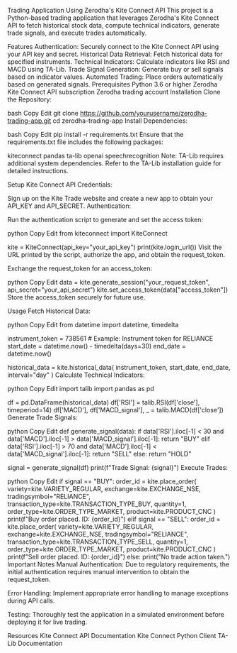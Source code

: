 Trading Application Using Zerodha's Kite Connect API
This project is a Python-based trading application that leverages Zerodha's Kite Connect API to fetch historical stock data, compute technical indicators, generate trade signals, and execute trades automatically.

Features
Authentication: Securely connect to the Kite Connect API using your API key and secret.
Historical Data Retrieval: Fetch historical data for specified instruments.
Technical Indicators: Calculate indicators like RSI and MACD using TA-Lib.
Trade Signal Generation: Generate buy or sell signals based on indicator values.
Automated Trading: Place orders automatically based on generated signals.
Prerequisites
Python 3.6 or higher
Zerodha Kite Connect API subscription
Zerodha trading account
Installation
Clone the Repository:

bash
Copy
Edit
git clone https://github.com/yourusername/zerodha-trading-app.git
cd zerodha-trading-app
Install Dependencies:

bash
Copy
Edit
pip install -r requirements.txt
Ensure that the requirements.txt file includes the following packages:

kiteconnect
pandas
ta-lib
openai
speechrecognition
Note: TA-Lib requires additional system dependencies. Refer to the TA-Lib installation guide for detailed instructions.

Setup
Kite Connect API Credentials:

Sign up on the Kite Trade website and create a new app to obtain your API_KEY and API_SECRET.
Authentication:

Run the authentication script to generate and set the access token:

python
Copy
Edit
from kiteconnect import KiteConnect

kite = KiteConnect(api_key="your_api_key")
print(kite.login_url())
Visit the URL printed by the script, authorize the app, and obtain the request_token.

Exchange the request_token for an access_token:

python
Copy
Edit
data = kite.generate_session("your_request_token", api_secret="your_api_secret")
kite.set_access_token(data["access_token"])
Store the access_token securely for future use.

Usage
Fetch Historical Data:

python
Copy
Edit
from datetime import datetime, timedelta

instrument_token = 738561  # Example: Instrument token for RELIANCE
start_date = datetime.now() - timedelta(days=30)
end_date = datetime.now()

historical_data = kite.historical_data(
    instrument_token,
    start_date,
    end_date,
    interval="day"
)
Calculate Technical Indicators:

python
Copy
Edit
import talib
import pandas as pd

df = pd.DataFrame(historical_data)
df['RSI'] = talib.RSI(df['close'], timeperiod=14)
df['MACD'], df['MACD_signal'], _ = talib.MACD(df['close'])
Generate Trade Signals:

python
Copy
Edit
def generate_signal(data):
    if data['RSI'].iloc[-1] < 30 and data['MACD'].iloc[-1] > data['MACD_signal'].iloc[-1]:
        return "BUY"
    elif data['RSI'].iloc[-1] > 70 and data['MACD'].iloc[-1] < data['MACD_signal'].iloc[-1]:
        return "SELL"
    else:
        return "HOLD"

signal = generate_signal(df)
print(f"Trade Signal: {signal}")
Execute Trades:

python
Copy
Edit
if signal == "BUY":
    order_id = kite.place_order(
        variety=kite.VARIETY_REGULAR,
        exchange=kite.EXCHANGE_NSE,
        tradingsymbol="RELIANCE",
        transaction_type=kite.TRANSACTION_TYPE_BUY,
        quantity=1,
        order_type=kite.ORDER_TYPE_MARKET,
        product=kite.PRODUCT_CNC
    )
    print(f"Buy order placed. ID: {order_id}")
elif signal == "SELL":
    order_id = kite.place_order(
        variety=kite.VARIETY_REGULAR,
        exchange=kite.EXCHANGE_NSE,
        tradingsymbol="RELIANCE",
        transaction_type=kite.TRANSACTION_TYPE_SELL,
        quantity=1,
        order_type=kite.ORDER_TYPE_MARKET,
        product=kite.PRODUCT_CNC
    )
    print(f"Sell order placed. ID: {order_id}")
else:
    print("No trade action taken.")
Important Notes
Manual Authentication: Due to regulatory requirements, the initial authentication requires manual intervention to obtain the request_token.

Error Handling: Implement appropriate error handling to manage exceptions during API calls.

Testing: Thoroughly test the application in a simulated environment before deploying it for live trading.

Resources
Kite Connect API Documentation
Kite Connect Python Client
TA-Lib Documentation
